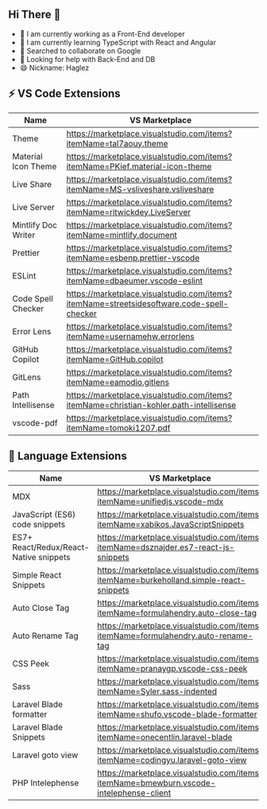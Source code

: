 ## Hi There 👋

- 🔭 I am currently working as a Front-End developer
- 🌱 I am currently learning TypeScript with React and Angular
- 👯 Searched to collaborate on Google
- 🤔 Looking for help with Back-End and DB
- 😄 Nickname: Haglez

## ⚡ VS Code Extensions

| Name                | VS Marketplace                                                                            |
| ------------------- | ----------------------------------------------------------------------------------------- |
| Theme               | https://marketplace.visualstudio.com/items?itemName=tal7aouy.theme                        |
| Material Icon Theme | https://marketplace.visualstudio.com/items?itemName=PKief.material-icon-theme             |
| Live Share          | https://marketplace.visualstudio.com/items?itemName=MS-vsliveshare.vsliveshare            |
| Live Server         | https://marketplace.visualstudio.com/items?itemName=ritwickdey.LiveServer                 |
| Mintlify Doc Writer | https://marketplace.visualstudio.com/items?itemName=mintlify.document                     |
| Prettier            | https://marketplace.visualstudio.com/items?itemName=esbenp.prettier-vscode                |
| ESLint              | https://marketplace.visualstudio.com/items?itemName=dbaeumer.vscode-eslint                |
| Code Spell Checker  | https://marketplace.visualstudio.com/items?itemName=streetsidesoftware.code-spell-checker |
| Error Lens          | https://marketplace.visualstudio.com/items?itemName=usernamehw.errorlens                  |
| GitHub Copilot      | https://marketplace.visualstudio.com/items?itemName=GitHub.copilot                        |
| GitLens             | https://marketplace.visualstudio.com/items?itemName=eamodio.gitlens                       |
| Path Intellisense   | https://marketplace.visualstudio.com/items?itemName=christian-kohler.path-intellisense    |
| vscode-pdf          | https://marketplace.visualstudio.com/items?itemName=tomoki1207.pdf                        |

## 👅 Language Extensions

| Name                                   | VS Marketplace                                                                          |
| -------------------------------------- | --------------------------------------------------------------------------------------- |
| MDX                                    | https://marketplace.visualstudio.com/items?itemName=unifiedjs.vscode-mdx                |
| JavaScript (ES6) code snippets         | https://marketplace.visualstudio.com/items?itemName=xabikos.JavaScriptSnippets          |
| ES7+ React/Redux/React-Native snippets | https://marketplace.visualstudio.com/items?itemName=dsznajder.es7-react-js-snippets     |
| Simple React Snippets                  | https://marketplace.visualstudio.com/items?itemName=burkeholland.simple-react-snippets  |
| Auto Close Tag                         | https://marketplace.visualstudio.com/items?itemName=formulahendry.auto-close-tag        |
| Auto Rename Tag                        | https://marketplace.visualstudio.com/items?itemName=formulahendry.auto-rename-tag       |
| CSS Peek                               | https://marketplace.visualstudio.com/items?itemName=pranaygp.vscode-css-peek            |
| Sass                                   | https://marketplace.visualstudio.com/items?itemName=Syler.sass-indented                 |
| Laravel Blade formatter                | https://marketplace.visualstudio.com/items?itemName=shufo.vscode-blade-formatter        |
| Laravel Blade Snippets                 | https://marketplace.visualstudio.com/items?itemName=onecentlin.laravel-blade            |
| Laravel goto view                      | https://marketplace.visualstudio.com/items?itemName=codingyu.laravel-goto-view          |
| PHP Intelephense                       | https://marketplace.visualstudio.com/items?itemName=bmewburn.vscode-intelephense-client |
